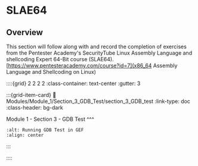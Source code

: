# SLAE64

## Overview
This section will follow along with and record the completion of exercises from the Pentester Academy's SecurityTube Linux Assembly Language and shellcoding Expert 64-Bit course (SLAE64).
[https://www.pentesteracademy.com/course?id=7](x86_64 Assembly Language and Shellcoding on Linux)


::::{grid} 2 2 2 2
:class-container: text-center
:gutter: 3

:::{grid-item-card}
:link: Modules/Module_1/Section_3_GDB_Test/section_3_GDB_test
:link-type: doc
:class-header: bg-dark

Module 1 - Section 3 - GDB Test
^^^
```{image} images/running_gdb_test_in_GEF.png
:alt: Running GDB Test in GEF
:align: center
```
:::

::::
